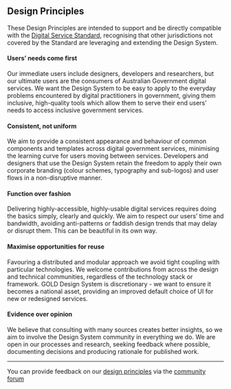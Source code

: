 ## Design Principles

These Design Principles are intended to support and be directly compatible with the [Digital Service Standard](https://www.designsystemau.org/help-and-advice/about-digital-service-standard), recognising that other jurisdictions not covered by the Standard are leveraging and extending the Design System.

#### Users’ needs come first
Our immediate users include designers, developers and researchers, but our ultimate users are the consumers of Australian Government digital services. We want the Design System to be easy to apply to the everyday problems encountered by digital practitioners in government, giving them inclusive, high-quality tools which allow them to serve their end users’ needs to access inclusive government services.

#### Consistent, not uniform
We aim to provide a consistent appearance and behaviour of common components and templates across digital government services, minimising the learning curve for users moving between services. Developers and designers that use the Design System retain the freedom to apply their own corporate branding (colour schemes, typography and sub-logos) and user flows in a non-disruptive manner.

#### Function over fashion
Delivering highly-accessible, highly-usable digital services requires doing the basics simply, clearly and quickly. We aim to respect our users’ time and bandwidth, avoiding anti-patterns or faddish design trends that may delay or disrupt them. This can be beautiful in its own way.

#### Maximise opportunities for reuse
Favouring a distributed and modular approach we avoid tight coupling with particular technologies. We welcome contributions from across the design and technical communities, regardless of the technology stack or framework. GOLD Design System is discretionary - we want to ensure it becomes a national asset, providing an improved default choice of UI for new or redesigned services.

#### Evidence over opinion
We believe that consulting with many sources creates better insights, so we aim to involve the Design System community in everything we do. We are open in our processes and research, seeking feedback where possible, documenting decisions and producing rationale for published work.

---

You can provide feedback on our [design principles](https://community.digital.gov.au/t/australian-government-design-system-design-principles/1424) via the [community forum](https://community.digital.gov.au/c/designsystem/14)
